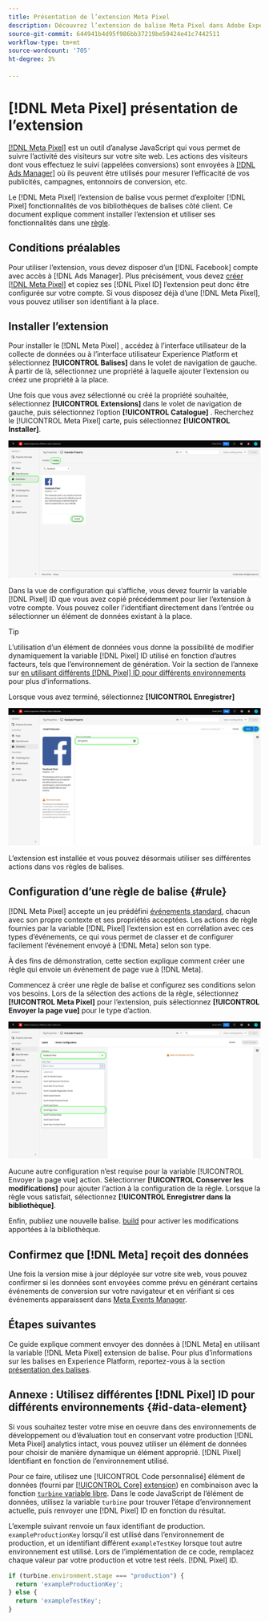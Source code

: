 ```yaml
---
title: Présentation de l’extension Meta Pixel
description: Découvrez l’extension de balise Meta Pixel dans Adobe Experience Platform.
source-git-commit: 644941b4d95f986bb37219be59424e41c7442511
workflow-type: tm+mt
source-wordcount: '705'
ht-degree: 3%

---
```


# [!DNL Meta Pixel] présentation de l’extension

[[!DNL Meta Pixel]](https://developers.facebook.com/docs/meta-pixel/) est un outil d’analyse JavaScript qui vous permet de suivre l’activité des visiteurs sur votre site web. Les actions des visiteurs dont vous effectuez le suivi (appelées conversions) sont envoyées à [[!DNL Ads Manager]](https://www.facebook.com/business/tools/ads-manager) où ils peuvent être utilisés pour mesurer l’efficacité de vos publicités, campagnes, entonnoirs de conversion, etc.

Le [!DNL Meta Pixel] l’extension de balise vous permet d’exploiter [!DNL Pixel] fonctionnalités de vos bibliothèques de balises côté client. Ce document explique comment installer l’extension et utiliser ses fonctionnalités dans une [règle](../../../ui/managing-resources/rules.md).

<!-- (To include when Conversions API extension doc is published)
>[!NOTE]
>
>If you are trying to send server-side events to [!DNL Meta] rather than from the client side, use the [[!DNL Meta Conversions API] extension](../../server/meta/overview.md) instead.
-->

## Conditions préalables

Pour utiliser l’extension, vous devez disposer d’un [!DNL Facebook] compte avec accès à [!DNL Ads Manager]. Plus précisément, vous devez [créer [!DNL Meta Pixel]](https://www.facebook.com/business/help/952192354843755) et copiez ses [!DNL Pixel ID] l’extension peut donc être configurée sur votre compte. Si vous disposez déjà d’une [!DNL Meta Pixel], vous pouvez utiliser son identifiant à la place.

## Installer l’extension

Pour installer le [!DNL Meta Pixel] , accédez à l’interface utilisateur de la collecte de données ou à l’interface utilisateur Experience Platform et sélectionnez **[!UICONTROL Balises]** dans le volet de navigation de gauche. À partir de là, sélectionnez une propriété à laquelle ajouter l’extension ou créez une propriété à la place.

Une fois que vous avez sélectionné ou créé la propriété souhaitée, sélectionnez **[!UICONTROL Extensions]** dans le volet de navigation de gauche, puis sélectionnez l’option **[!UICONTROL Catalogue]** . Recherchez le [!UICONTROL Meta Pixel] carte, puis sélectionnez **[!UICONTROL Installer]**.

![Le [!UICONTROL Installer] sélectionné pour l’option [!UICONTROL Meta Pixel] dans l’interface utilisateur de la collecte de données.](../../../images/extensions/client/meta/install.png)

Dans la vue de configuration qui s’affiche, vous devez fournir la variable [!DNL Pixel] ID que vous avez copié précédemment pour lier l’extension à votre compte. Vous pouvez coller l’identifiant directement dans l’entrée ou sélectionner un élément de données existant à la place.

>[!TIP]
>
>L’utilisation d’un élément de données vous donne la possibilité de modifier dynamiquement la variable [!DNL Pixel] ID utilisé en fonction d’autres facteurs, tels que l’environnement de génération. Voir la section de l’annexe sur [en utilisant différents [!DNL Pixel] ID pour différents environnements](#id-data-element) pour plus d’informations.

Lorsque vous avez terminé, sélectionnez **[!UICONTROL Enregistrer]**

![Le [!DNL Pixel] ID fourni en tant qu’élément de données dans la vue de configuration de l’extension.](../../../images/extensions/client/meta/configure.png)

L’extension est installée et vous pouvez désormais utiliser ses différentes actions dans vos règles de balises.

## Configuration d’une règle de balise {#rule}

[!DNL Meta Pixel] accepte un jeu prédéfini [événements standard](https://www.facebook.com/business/help/402791146561655), chacun avec son propre contexte et ses propriétés acceptées. Les actions de règle fournies par la variable [!DNL Pixel] l’extension est en corrélation avec ces types d’événements, ce qui vous permet de classer et de configurer facilement l’événement envoyé à [!DNL Meta] selon son type.

À des fins de démonstration, cette section explique comment créer une règle qui envoie un événement de page vue à [!DNL Meta].

Commencez à créer une règle de balise et configurez ses conditions selon vos besoins. Lors de la sélection des actions de la règle, sélectionnez **[!UICONTROL Meta Pixel]** pour l’extension, puis sélectionnez **[!UICONTROL Envoyer la page vue]** pour le type d’action.

![Le [!UICONTROL Envoyer la page vue] type d’action sélectionné pour une règle dans l’interface utilisateur de la collecte de données.](../../../images/extensions/client/meta/select-action.png)

Aucune autre configuration n’est requise pour la variable [!UICONTROL Envoyer la page vue] action. Sélectionner **[!UICONTROL Conserver les modifications]** pour ajouter l’action à la configuration de la règle. Lorsque la règle vous satisfait, sélectionnez **[!UICONTROL Enregistrer dans la bibliothèque]**.

Enfin, publiez une nouvelle balise. [build](../../../ui/publishing/builds.md) pour activer les modifications apportées à la bibliothèque.

## Confirmez que [!DNL Meta] reçoit des données

Une fois la version mise à jour déployée sur votre site web, vous pouvez confirmer si les données sont envoyées comme prévu en générant certains événements de conversion sur votre navigateur et en vérifiant si ces événements apparaissent dans [Meta Events Manager](https://www.facebook.com/business/help/898185560232180).

## Étapes suivantes

Ce guide explique comment envoyer des données à [!DNL Meta] en utilisant la variable [!DNL Meta Pixel] extension de balise. Pour plus d’informations sur les balises en Experience Platform, reportez-vous à la section [présentation des balises](../../../home.md).

## Annexe : Utilisez différentes [!DNL Pixel] ID pour différents environnements {#id-data-element}

Si vous souhaitez tester votre mise en oeuvre dans des environnements de développement ou d’évaluation tout en conservant votre production [!DNL Meta Pixel] analytics intact, vous pouvez utiliser un élément de données pour choisir de manière dynamique un élément approprié. [!DNL Pixel] Identifiant en fonction de l’environnement utilisé.

Pour ce faire, utilisez une [!UICONTROL Code personnalisé] élément de données (fourni par [[!UICONTROL Core] extension](../core/overview.md)) en combinaison avec la fonction [`turbine` variable libre](../../../extension-dev/turbine.md). Dans le code JavaScript de l’élément de données, utilisez la variable `turbine` pour trouver l’étape d’environnement actuelle, puis renvoyer une [!DNL Pixel] ID en fonction du résultat.

L’exemple suivant renvoie un faux identifiant de production. `exampleProductionKey` lorsqu’il est utilisé dans l’environnement de production, et un identifiant différent `exampleTestKey` lorsque tout autre environnement est utilisé. Lors de l’implémentation de ce code, remplacez chaque valeur par votre production et votre test réels. [!DNL Pixel] ID.

```js
if (turbine.environment.stage === "production") {
  return 'exampleProductionKey';
} else {
  return 'exampleTestKey';
}
```
